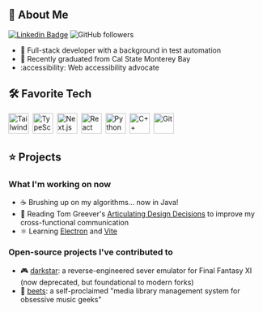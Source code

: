 ## :wave: About Me

[![Linkedin Badge](https://img.shields.io/badge/-LinkedIn-blue?logo=Linkedin&logoColor=white)](https://linkedin.com/in/kassisaf)
![GitHub followers](https://img.shields.io/github/followers/kassisaf)

- :briefcase: Full-stack developer with a background in test automation
- :otter: Recently graduated from Cal State Monterey Bay
- :accessibility: Web accessibility advocate

## :hammer_and_wrench: Favorite Tech

<div>
	<img width="40" src="https://user-images.githubusercontent.com/25181517/202896760-337261ed-ee92-4979-84c4-d4b829c7355d.png" alt="Tailwind CSS" title="Tailwind CSS"/>&nbsp;
	<img width="40" src="https://user-images.githubusercontent.com/25181517/183890598-19a0ac2d-e88a-4005-a8df-1ee36782fde1.png" alt="TypeScript" title="TypeScript"/>&nbsp;
	<img width="40" src="https://github.com/marwin1991/profile-technology-icons/assets/136815194/5f8c622c-c217-4649-b0a9-7e0ee24bd704" alt="Next.js" title="Next.js"/>&nbsp;
	<img width="40" src="https://user-images.githubusercontent.com/25181517/183897015-94a058a6-b86e-4e42-a37f-bf92061753e5.png" alt="React" title="React"/>&nbsp;
	<img width="40" src="https://user-images.githubusercontent.com/25181517/183423507-c056a6f9-1ba8-4312-a350-19bcbc5a8697.png" alt="Python" title="Python"/>&nbsp;
	<img width="40" src="https://user-images.githubusercontent.com/25181517/192106073-90fffafe-3562-4ff9-a37e-c77a2da0ff58.png" alt="C++" title="C++"/>&nbsp;
	<img width="40" src="https://user-images.githubusercontent.com/25181517/192108372-f71d70ac-7ae6-4c0d-8395-51d8870c2ef0.png" alt="Git" title="Git"/>
</div>

## :star: Projects

### What I'm working on now

- :coffee: Brushing up on my algorithms... now in Java!
- :open_book: Reading Tom Greever's [Articulating Design Decisions](https://www.oreilly.com/library/view/articulating-design-decisions/9781491921555/) to improve my cross-functional communication
- :atom_symbol: Learning [Electron](https://electronjs.org/) and [Vite](https://vitejs.dev/)

### Open-source projects I've contributed to
- :video_game: [darkstar](https://github.com/DarkstarProject/darkstar): a reverse-engineered sever emulator for Final Fantasy XI (now deprecated, but foundational to modern forks)
- :apple: [beets](https://github.com/beetbox/beets): a self-proclaimed "media library management system for obsessive music geeks"
